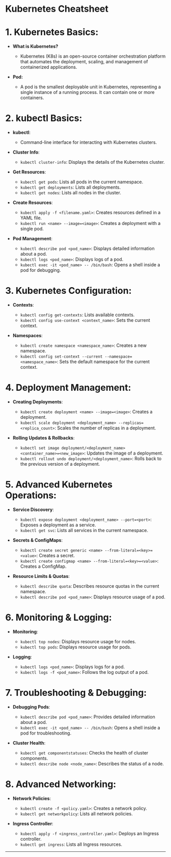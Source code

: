# Kubernetes Cheatsheet

# 1. Kubernetes Basics:

- **What is Kubernetes?**
  - Kubernetes (K8s) is an open-source container orchestration platform that automates the deployment, scaling, and management of containerized applications.

- **Pod:**
  - A pod is the smallest deployable unit in Kubernetes, representing a single instance of a running process. It can contain one or more containers.

# 2. kubectl Basics:

- **kubectl**:
  - Command-line interface for interacting with Kubernetes clusters.

- **Cluster Info**:
  - `kubectl cluster-info`: Displays the details of the Kubernetes cluster.

- **Get Resources**:
  - `kubectl get pods`: Lists all pods in the current namespace.
  - `kubectl get deployments`: Lists all deployments.
  - `kubectl get nodes`: Lists all nodes in the cluster.

- **Create Resources**:
  - `kubectl apply -f <filename.yaml>`: Creates resources defined in a YAML file.
  - `kubectl run <name> --image=<image>`: Creates a deployment with a single pod.

- **Pod Management**:
  - `kubectl describe pod <pod_name>`: Displays detailed information about a pod.
  - `kubectl logs <pod_name>`: Displays logs of a pod.
  - `kubectl exec -it <pod_name> -- /bin/bash`: Opens a shell inside a pod for debugging.

# 3. Kubernetes Configuration:

- **Contexts**:
  - `kubectl config get-contexts`: Lists available contexts.
  - `kubectl config use-context <context_name>`: Sets the current context.

- **Namespaces**:
  - `kubectl create namespace <namespace_name>`: Creates a new namespace.
  - `kubectl config set-context --current --namespace=<namespace_name>`: Sets the default namespace for the current context.

# 4. Deployment Management:

- **Creating Deployments**:
  - `kubectl create deployment <name> --image=<image>`: Creates a deployment.
  - `kubectl scale deployment <deployment_name> --replicas=<replica_count>`: Scales the number of replicas in a deployment.

- **Rolling Updates & Rollbacks**:
  - `kubectl set image deployment/<deployment_name> <container_name>=<new_image>`: Updates the image of a deployment.
  - `kubectl rollout undo deployment/<deployment_name>`: Rolls back to the previous version of a deployment.

# 5. Advanced Kubernetes Operations:

- **Service Discovery**:
  - `kubectl expose deployment <deployment_name> --port=<port>`: Exposes a deployment as a service.
  - `kubectl get svc`: Lists all services in the current namespace.

- **Secrets & ConfigMaps**:
  - `kubectl create secret generic <name> --from-literal=<key>=<value>`: Creates a secret.
  - `kubectl create configmap <name> --from-literal=<key>=<value>`: Creates a ConfigMap.

- **Resource Limits & Quotas**:
  - `kubectl describe quota`: Describes resource quotas in the current namespace.
  - `kubectl describe pod <pod_name>`: Displays resource usage of a pod.

# 6. Monitoring & Logging:

- **Monitoring**:
  - `kubectl top nodes`: Displays resource usage for nodes.
  - `kubectl top pods`: Displays resource usage for pods.

- **Logging**:
  - `kubectl logs <pod_name>`: Displays logs for a pod.
  - `kubectl logs -f <pod_name>`: Follows the log output of a pod.

# 7. Troubleshooting & Debugging:

- **Debugging Pods**:
  - `kubectl describe pod <pod_name>`: Provides detailed information about a pod.
  - `kubectl exec -it <pod_name> -- /bin/bash`: Opens a shell inside a pod for troubleshooting.

- **Cluster Health**:
  - `kubectl get componentstatuses`: Checks the health of cluster components.
  - `kubectl describe node <node_name>`: Describes the status of a node.

# 8. Advanced Networking:

- **Network Policies**:
  - `kubectl create -f <policy.yaml>`: Creates a network policy.
  - `kubectl get networkpolicy`: Lists all network policies.

- **Ingress Controller**:
  - `kubectl apply -f <ingress_controller.yaml>`: Deploys an Ingress controller.
  - `kubectl get ingress`: Lists all Ingress resources.

---